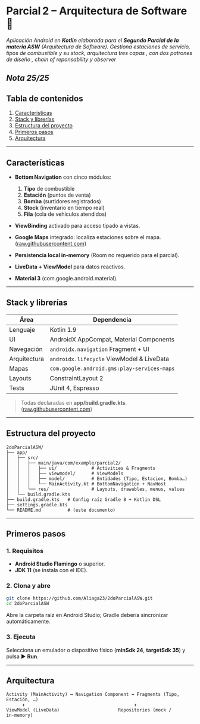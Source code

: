 # Parcial 2 – Arquitectura de Software 📱

*Aplicación Android en **Kotlin** elaborada para el **Segundo Parcial de la materia ASW** (Arquitectura de Software). Gestiona estaciones de servicio, tipos de combustible y su stock, arquitectura tres capas , con dos patrones de diseño , chain of reponsability y observer*

*Nota 25/25*
---

## Tabla de contenidos

1. [Características](#características)
2. [Stack y librerías](#stack-y-librerías)
3. [Estructura del proyecto](#estructura-del-proyecto)
4. [Primeros pasos](#primeros-pasos)
5. [Arquitectura](#arquitectura)


---

## Características

* **Bottom Navigation** con cinco módulos:

  1. **Tipo** de combustible
  2. **Estación** (puntos de venta)
  3. **Bomba** (surtidores registrados)
  4. **Stock** (inventario en tiempo real)
  5. **Fila** (cola de vehículos atendidos)
* **ViewBinding** activado para acceso tipado a vistas.
* **Google Maps** integrado: localiza estaciones sobre el mapa. ([raw.githubusercontent.com](https://raw.githubusercontent.com/Aliaga23/2doParcialASW/main/app/build.gradle.kts))
* **Persistencia local in‑memory** (Room no requerido para el parcial).
* **LiveData + ViewModel** para datos reactivos.
* **Material 3** (com.google.android.material).

---

## Stack y librerías

| Área         | Dependencia                                 |
| ------------ | ------------------------------------------- |
| Lenguaje     | Kotlin 1.9                                  |
| UI           | AndroidX AppCompat, Material Components     |
| Navegación   | `androidx.navigation` Fragment + UI         |
| Arquitectura | `androidx.lifecycle` ViewModel & LiveData   |
| Mapas        | `com.google.android.gms:play‑services‑maps` |
| Layouts      | ConstraintLayout 2                          |
| Tests        | JUnit 4, Espresso                           |

> Todas declaradas en **app/build.gradle.kts**. ([raw.githubusercontent.com](https://raw.githubusercontent.com/Aliaga23/2doParcialASW/main/app/build.gradle.kts))

---

## Estructura del proyecto

```text
2doParcialASW/
├── app/
│   ├── src/
│   │   ├── main/java/com/example/parcial2/
│   │   │   ├── ui/             # Activities & Fragments
│   │   │   ├── viewmodel/      # ViewModels
│   │   │   ├── model/          # Entidades (Tipo, Estacion, Bomba…)
│   │   │   └── MainActivity.kt # BottomNavigation + NavHost
│   │   └── res/                # Layouts, drawables, menus, values
│   └── build.gradle.kts
├── build.gradle.kts   # Config raíz Gradle 8 + Kotlin DSL
├── settings.gradle.kts
└── README.md          # (este documento)
```

---

## Primeros pasos

### 1. Requisitos

* **Android Studio Flamingo** o superior.
* **JDK 11** (se instala con el IDE).

### 2. Clona y abre

```bash
git clone https://github.com/Aliaga23/2doParcialASW.git
cd 2doParcialASW
```

Abre la carpeta raíz en Android Studio; Gradle debería sincronizar automáticamente.

### 3. Ejecuta

Selecciona un emulador o dispositivo físico (**minSdk 24**, **targetSdk 35**) y pulsa ▶️ **Run**.


---

## Arquitectura

```
Activity (MainActivity) ↔ Navigation Component ↔ Fragments (Tipo, Estación, …)
      ↕                                         ↕
ViewModel (LiveData)                      Repositories (mock / in‑memory)
```


